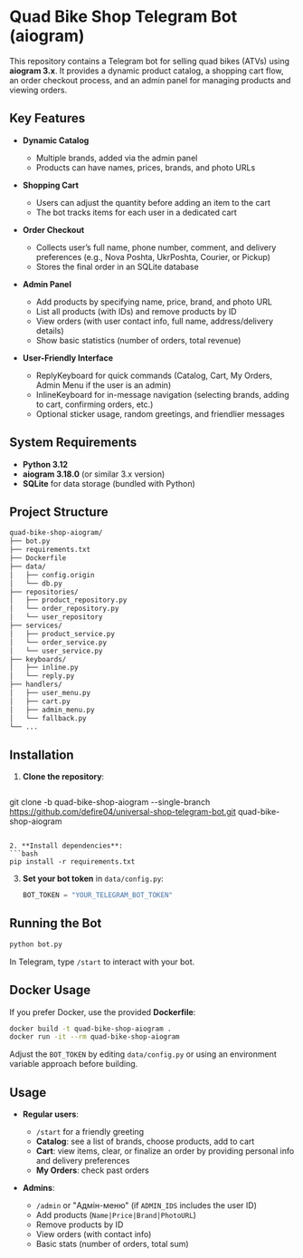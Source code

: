 # Quad Bike Shop Telegram Bot (aiogram)

This repository contains a Telegram bot for selling quad bikes (ATVs) using **aiogram 3.x**. It provides a dynamic product catalog, a shopping cart flow, an order checkout process, and an admin panel for managing products and viewing orders.


## Key Features

- **Dynamic Catalog**  
  - Multiple brands, added via the admin panel  
  - Products can have names, prices, brands, and photo URLs

- **Shopping Cart**  
  - Users can adjust the quantity before adding an item to the cart  
  - The bot tracks items for each user in a dedicated cart

- **Order Checkout**  
  - Collects user’s full name, phone number, comment, and delivery preferences (e.g., Nova Poshta, UkrPoshta, Courier, or Pickup)  
  - Stores the final order in an SQLite database

- **Admin Panel**  
  - Add products by specifying name, price, brand, and photo URL  
  - List all products (with IDs) and remove products by ID  
  - View orders (with user contact info, full name, address/delivery details)  
  - Show basic statistics (number of orders, total revenue)

- **User-Friendly Interface**  
  - ReplyKeyboard for quick commands (Catalog, Cart, My Orders, Admin Menu if the user is an admin)  
  - InlineKeyboard for in-message navigation (selecting brands, adding to cart, confirming orders, etc.)  
  - Optional sticker usage, random greetings, and friendlier messages

## System Requirements

- **Python 3.12**
- **aiogram 3.18.0** (or similar 3.x version)
- **SQLite** for data storage (bundled with Python)

## Project Structure
 ```bash
quad-bike-shop-aiogram/
├── bot.py
├── requirements.txt
├── Dockerfile
├── data/
│   ├── config.origin
│   └── db.py
├── repositories/
│   ├── product_repository.py
│   └── order_repository.py
│   └── user_repository
├── services/
│   ├── product_service.py
│   └── order_service.py
│   └── user_service.py
├── keyboards/
│   ├── inline.py
│   └── reply.py
├── handlers/
│   ├── user_menu.py
│   ├── cart.py
│   ├── admin_menu.py
│   └── fallback.py
└── ...
 ```
## Installation

1. **Clone the repository**:
   ```bash
  git clone -b quad-bike-shop-aiogram --single-branch https://github.com/defire04/universal-shop-telegram-bot.git quad-bike-shop-aiogram
   ```

2. **Install dependencies**:
   ```bash
   pip install -r requirements.txt
   ```

3. **Set your bot token** in `data/config.py`:
   ```python
   BOT_TOKEN = "YOUR_TELEGRAM_BOT_TOKEN"
   ```


## Running the Bot

```bash
python bot.py
```

In Telegram, type `/start` to interact with your bot.

## Docker Usage

If you prefer Docker, use the provided **Dockerfile**:

```bash
docker build -t quad-bike-shop-aiogram .
docker run -it --rm quad-bike-shop-aiogram
```

Adjust the `BOT_TOKEN` by editing `data/config.py` or using an environment variable approach before building.

## Usage

* **Regular users**:
   * `/start` for a friendly greeting
   * **Catalog**: see a list of brands, choose products, add to cart
   * **Cart**: view items, clear, or finalize an order by providing personal info and delivery preferences
   * **My Orders**: check past orders

* **Admins**:
   * `/admin` or "Адмін-меню" (if `ADMIN_IDS` includes the user ID)
   * Add products (`Name|Price|Brand|PhotoURL`)
   * Remove products by ID
   * View orders (with contact info)
   * Basic stats (number of orders, total sum)
